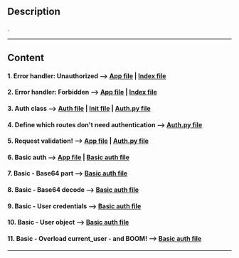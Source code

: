 ## Description

.

---
## Content

#### 1. Error handler: Unauthorized --> [App file](./api/v1/app.py) | [Index file](./pi/v1/views/index.py)

#### 2. Error handler: Forbidden --> [App file](./api/v1/app.py) | [Index file](./pi/v1/views/index.py)

#### 3. Auth class --> [Auth file](.api/v1/auth) | [Init file](./api/v1/auth/__init__.py) | [Auth.py file](./api/v1/auth/auth.py)

#### 4. Define which routes don't need authentication --> [Auth.py file](./api/v1/auth/auth.py)

#### 5. Request validation! -->  [App file](./api/v1/app.py) | [Auth.py file](./api/v1/auth/auth.py)

#### 6. Basic auth -->  [App file](./api/v1/app.py) | [Basic auth file](./api/v1/auth/basic_auth.py)

#### 7. Basic - Base64 part  --> [Basic auth file](./api/v1/auth/basic_auth.py)

#### 8. Basic - Base64 decode --> [Basic auth file](./api/v1/auth/basic_auth.py)

#### 9. Basic - User credentials --> [Basic auth file](./api/v1/auth/basic_auth.py)

#### 10. Basic - User object --> [Basic auth file](./api/v1/auth/basic_auth.py)

#### 11. Basic - Overload current_user - and BOOM! --> [Basic auth file](./api/v1/auth/basic_auth.py)

---
